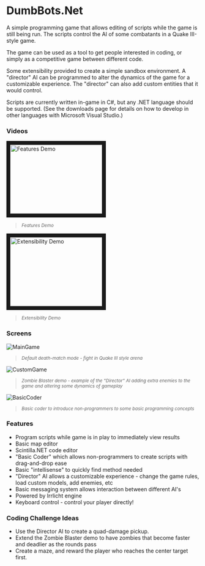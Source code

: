# DumbBots.Net
A simple programming game that allows editing of scripts while the game is still being run. The scripts control the AI of some combatants in a Quake III-style game. 

The game can be used as a tool to get people interested in coding, or simply as a competitive game between different code.

Some extensibility provided to create a simple sandbox environment. A "director" AI can be programmed to alter the dynamics of the game for a customizable experience. The "director" can also add custom entities that it would control. 

Scripts are currently written in-game in C#, but any .NET language should be supported. (See the downloads page for details on how to develop in other languages with Microsoft Visual Studio.)

### Videos ###

<a href="http://www.youtube.com/watch?feature=player_embedded&v=bSjWUueKhPE" target="_blank"><img src="http://img.youtube.com/vi/bSjWUueKhPE/0.jpg" 
alt="Features Demo" width="240" height="180" border="10" /></a>
> <sub>*Features Demo*</sub>

<a href="http://www.youtube.com/watch?feature=player_embedded&v=LjG5SWcGVtc" target="_blank"><img src="http://img.youtube.com/vi/LjG5SWcGVtc/0.jpg" 
alt="Extensibility Demo" width="240" height="180" border="10" /></a>
> <sub>*Extensibility Demo*</sub>

### Screens ###

![MainGame](http://mcsyko.github.io/Images/DumbBots/main_game.png)
> <sub>*Default death-match mode - fight in Quake III style arena*</sub>

![CustomGame](http://mcsyko.github.io/Images/DumbBots/zombie_blaster.png)
> <sub>*Zombie Blaster demo - example of the "Director" AI adding extra enemies to the game and altering some dynamics of gameplay*</sub>

![BasicCoder](http://mcsyko.github.io/Images/DumbBots/basic_coder.png)
> <sub>*Basic coder to introduce non-programmers to some basic programming concepts*</sub>

### Features ###
* Program scripts while game is in play to immediately view results
* Basic map editor
* Scintilla.NET code editor
* "Basic Coder" which allows non-programmers to create scripts with drag-and-drop ease
* Basic "intellisense" to quickly find method needed
* "Director" AI allows a customizable experience - change the game rules, load custom models, add enemies, etc
* Basic messaging system allows interaction between different AI's
* Powered by Irrlicht engine
* Keyboard control - control your player directly!

### Coding Challenge Ideas ###
* Use the Director AI to create a quad-damage pickup.
* Extend the Zombie Blaster demo to have zombies that become faster and deadlier as the rounds pass
* Create a maze, and reward the player who reaches the center target first.
